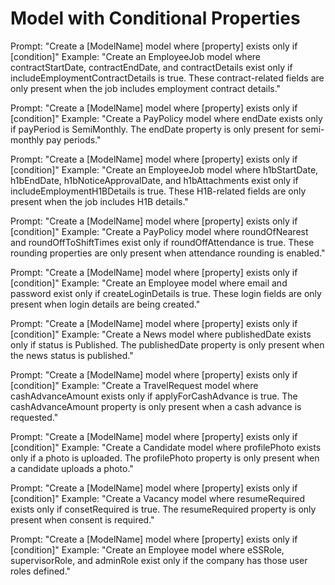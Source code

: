 # Model with Conditional Properties

Prompt: "Create a [ModelName] model where [property] exists only if [condition]"
Example: "Create an EmployeeJob model where contractStartDate, contractEndDate, and contractDetails exist only if includeEmploymentContractDetails is true. These contract-related fields are only present when the job includes employment contract details."

Prompt: "Create a [ModelName] model where [property] exists only if [condition]"
Example: "Create a PayPolicy model where endDate exists only if payPeriod is SemiMonthly. The endDate property is only present for semi-monthly pay periods."

Prompt: "Create a [ModelName] model where [property] exists only if [condition]"
Example: "Create an EmployeeJob model where h1bStartDate, h1bEndDate, h1bNoticeApprovalDate, and h1bAttachments exist only if includeEmploymentH1BDetails is true. These H1B-related fields are only present when the job includes H1B details."

Prompt: "Create a [ModelName] model where [property] exists only if [condition]"
Example: "Create a PayPolicy model where roundOfNearest and roundOffToShiftTimes exist only if roundOffAttendance is true. These rounding properties are only present when attendance rounding is enabled."

Prompt: "Create a [ModelName] model where [property] exists only if [condition]"
Example: "Create an Employee model where email and password exist only if createLoginDetails is true. These login fields are only present when login details are being created."

Prompt: "Create a [ModelName] model where [property] exists only if [condition]"
Example: "Create a News model where publishedDate exists only if status is Published. The publishedDate property is only present when the news status is published."

Prompt: "Create a [ModelName] model where [property] exists only if [condition]"
Example: "Create a TravelRequest model where cashAdvanceAmount exists only if applyForCashAdvance is true. The cashAdvanceAmount property is only present when a cash advance is requested."

Prompt: "Create a [ModelName] model where [property] exists only if [condition]"
Example: "Create a Candidate model where profilePhoto exists only if a photo is uploaded. The profilePhoto property is only present when a candidate uploads a photo."

Prompt: "Create a [ModelName] model where [property] exists only if [condition]"
Example: "Create a Vacancy model where resumeRequired exists only if consetRequired is true. The resumeRequired property is only present when consent is required."

Prompt: "Create a [ModelName] model where [property] exists only if [condition]"
Example: "Create an Employee model where eSSRole, supervisorRole, and adminRole exist only if the company has those user roles defined."